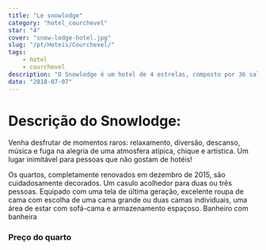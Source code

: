 ```yaml
---
title: "Le snowlodge"
category: "hotel_courchevel"
star: "4"
cover: "snow-lodge-hotel.jpg"
slug: "/pt/Hoteis/Courchevel/"
tags:
    - hotel
    - courchevel
description: "O Snowlodge é um hotel de 4 estrelas, composto por 36 salas dedicadas ao prazer de se encontrar com a família ou amigos. "
date: "2018-07-07"
--- 
```

 
# Descrição do Snowlodge:
Venha desfrutar de momentos raros: relaxamento, diversão, descanso, música e fuga na alegria de uma atmosfera atípica, chique e artística. Um lugar inimitável para pessoas que não gostam de hotéis!

Os quartos, completamente renovados em dezembro de 2015, são cuidadosamente decorados. Um casulo acolhedor para duas ou três pessoas. Equipado com uma tela de última geração, excelente roupa de cama com escolha de uma cama grande ou duas camas individuais, uma área de estar com sofá-cama e armazenamento espaçoso. Banheiro com banheira

### Preço do quarto